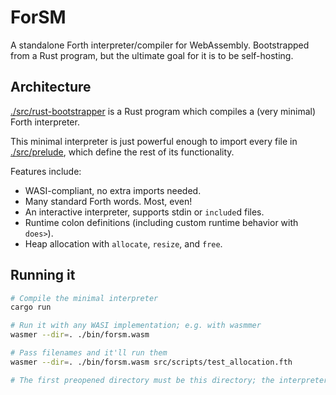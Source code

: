 # ForSM

A standalone Forth interpreter/compiler for WebAssembly. Bootstrapped from a Rust program, but the ultimate goal for it is to be self-hosting.

## Architecture
[./src/rust-bootstrapper](./src/rust-bootstrapper) is a Rust program which compiles a (very minimal) Forth interpreter.

This minimal interpreter is just powerful enough to import every file in [./src/prelude](./src/prelude), which define the rest of its functionality.

Features include:
 - WASI-compliant, no extra imports needed.
 - Many standard Forth words. Most, even!
 - An interactive interpreter, supports stdin or `include`d files.
 - Runtime colon definitions (including custom runtime behavior with `does>`).
 - Heap allocation with `allocate`, `resize`, and `free`.

## Running it
```bash
# Compile the minimal interpreter
cargo run

# Run it with any WASI implementation; e.g. with wasmmer
wasmer --dir=. ./bin/forsm.wasm

# Pass filenames and it'll run them
wasmer --dir=. ./bin/forsm.wasm src/scripts/test_allocation.fth

# The first preopened directory must be this directory; the interpreter needs to load its own source code from ./src/prelude.

```